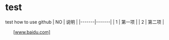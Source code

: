 # test
test how to use github
|   NO  |   说明    |
|-------|-------|
|   1  |  第一项   |
|   2  |  第二项   |

`   `
[www.baidu.com]